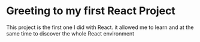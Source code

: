 # Greeting to my first React Project

This project is the first one I did with React.
it allowed me to learn and at the same time to discover the whole React environment 

